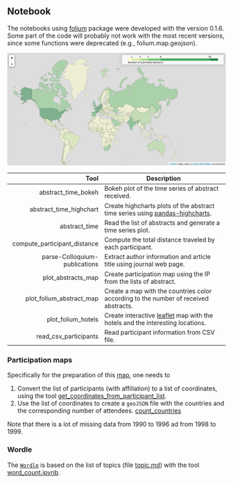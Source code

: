 ## Notebook

The notebooks using [folium](https://github.com/python-visualization/folium/) package were developed with the version 0.1.6.    
Some part of the code will probably not work with the most recent versions, since some functions were deprecated (e.g., folium.map.geojson).     

<img src="../figures/foliummap.png " width="600">

| Tool              | Description              |
|  ----------------:|--------------------------|
|abstract_time_bokeh|Bokeh plot of the time series of abstract received. |
|abstract_time_highchart|Create highcharts plots  of the abstract time series using [pandas-highcharts](https://pypi.python.org/pypi/pandas-highcharts/).|
|abstract_time|Read the list of abstracts and generate a time series plot. |
|compute_participant_distance| Compute the total distance traveled by each participant. |
|parse-Colloquium-publications|Extract author information and article title using journal web page. |
|plot_abstracts_map| Create participation map using the IP from the lists of abstract.|
|plot_folium_abstract_map|Create a map with the countries color according to the number of received abstracts.|
|plot_folium_hotels|Create interactive [leaflet](http://leafletjs.com/) map with the hotels and the interesting locations.||
|read_csv_participants|Read participant information from CSV file.|

### Participation maps

Specifically for the preparation of this [map](https://gher-ulg.github.io/Liege-Colloquium/participationMap.html), one needs to
1. Convert the list of participants (with affiliation) to a list of coordinates, using the tool [get_coordinates_from_participant_list](https://github.com/gher-ulg/Liege-Colloquium-on-Ocean-Dynamics/blob/master/notebook/get_coordinates_from_participant_list.ipynb).
2. Use the list of coordinates to create a `geoJSON` file with the countries and the corresponding number of attendees.
[count_countries](https://github.com/gher-ulg/Liege-Colloquium-on-Ocean-Dynamics/blob/master/notebook/count_countries.ipynb)

Note that there is a lot of missing data from 1990 to 1996 ad from 1998 to 1999.

### Wordle

The [`Wordle`](https://gher-ulg.github.io/Liege-Colloquium/topicwordle.html) is based on the list of topics (file [topic.md](https://github.com/gher-ulg/gher-ulg.github.io/blob/master/Liege-Colloquium/topics.md)) with the tool
[word_count.ipynb](https://github.com/gher-ulg/Liege-Colloquium-on-Ocean-Dynamics/blob/master/notebook/word_count.ipynb).
